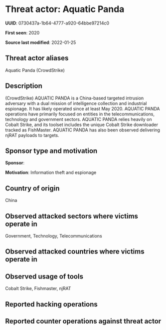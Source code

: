 # Threat actor: Aquatic Panda

**UUID**: 0730437a-1b64-4777-a920-64bbe97214c0

**First seen**: 2020

**Source last modified**: 2022-01-25

## Threat actor aliases

Aquatic Panda (CrowdStrike)

## Description

(CrowdStrike) AQUATIC PANDA is a China-based targeted intrusion adversary with a dual mission of intelligence collection and industrial espionage. It has likely operated since at least May 2020. AQUATIC PANDA operations have primarily focused on entities in the telecommunications, technology and government sectors. AQUATIC PANDA relies heavily on Cobalt Strike, and its toolset includes the unique Cobalt Strike downloader tracked as FishMaster. AQUATIC PANDA has also been observed delivering njRAT payloads to targets.

## Sponsor type and motivation

**Sponsor**: 

**Motivation**: Information theft and espionage


## Country of origin

China

## Observed attacked sectors where victims operate in

Government, Technology, Telecommunications

## Observed attacked countries where victims operate in



## Observed usage of tools

Cobalt Strike, Fishmaster, njRAT

## Reported hacking operations



## Reported counter operations against threat actor





